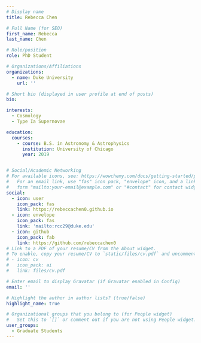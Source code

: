 ```yaml
---
# Display name
title: Rebecca Chen

# Full Name (for SEO)
first_name: Rebecca
last_name: Chen

# Role/position
role: PhD Student

# Organizations/Affiliations
organizations:
  - name: Duke University
    url: ''

# Short bio (displayed in user profile at end of posts)
bio: 

interests:
  - Cosmology
  - Type Ia Supernovae

education:
  courses:
    - course: B.S. in Astronomy & Astrophysics
      institution: University of Chicago
      year: 2019


# Social/Academic Networking
# For available icons, see: https://wowchemy.com/docs/getting-started/page-builder/#icons
#   For an email link, use "fas" icon pack, "envelope" icon, and a link in the
#   form "mailto:your-email@example.com" or "#contact" for contact widget.
social:
  - icon: user
    icon_pack: fas
    link: https://rebeccachen0.github.io
  - icon: envelope
    icon_pack: fas
    link: 'mailto:rcc29@duke.edu'
  - icon: github
    icon_pack: fab
    link: https://github.com/rebeccachen0
# Link to a PDF of your resume/CV from the About widget.
# To enable, copy your resume/CV to `static/files/cv.pdf` and uncomment the lines below.
# - icon: cv
#   icon_pack: ai
#   link: files/cv.pdf

# Enter email to display Gravatar (if Gravatar enabled in Config)
email: ''

# Highlight the author in author lists? (true/false)
highlight_name: true

# Organizational groups that you belong to (for People widget)
#   Set this to `[]` or comment out if you are not using People widget.
user_groups:
  - Graduate Students
---
```

